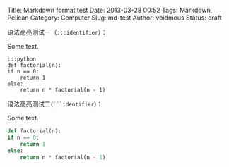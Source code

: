 Title: Markdown format test
Date: 2013-03-28 00:52
Tags: Markdown, Pelican
Category: Computer
Slug: md-test
Author: voidmous
Status: draft

语法高亮测试一（`:::identifier`）：

Some text.

    :::python
	def factorial(n):
    if n == 0:
        return 1
    else:
        return n * factorial(n - 1)

语法高亮测试二(` ```identifier `)：

Some text.

```python
def factorial(n):
if n == 0:
	return 1
else:
	return n * factorial(n - 1)
```

